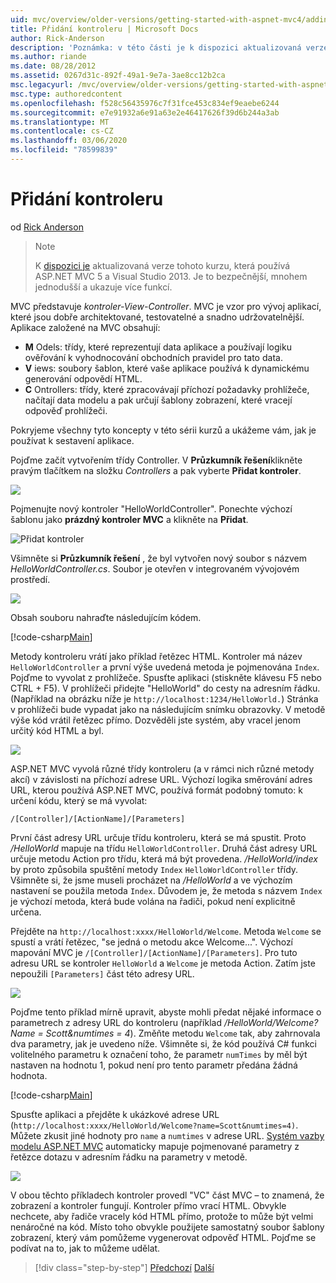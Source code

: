 ```yaml
---
uid: mvc/overview/older-versions/getting-started-with-aspnet-mvc4/adding-a-controller
title: Přidání kontroleru | Microsoft Docs
author: Rick-Anderson
description: 'Poznámka: v této části je k dispozici aktualizovaná verze tohoto kurzu, která používá ASP.NET MVC 5 a Visual Studio 2013. Je to bezpečnější, takže je mnohem jednodušší postupovat a demo...'
ms.author: riande
ms.date: 08/28/2012
ms.assetid: 0267d31c-892f-49a1-9e7a-3ae8cc12b2ca
msc.legacyurl: /mvc/overview/older-versions/getting-started-with-aspnet-mvc4/adding-a-controller
msc.type: authoredcontent
ms.openlocfilehash: f528c56435976c7f31fce453c834ef9eaebe6244
ms.sourcegitcommit: e7e91932a6e91a63e2e46417626f39d6b244a3ab
ms.translationtype: MT
ms.contentlocale: cs-CZ
ms.lasthandoff: 03/06/2020
ms.locfileid: "78599839"
---
```

# <a name="adding-a-controller"></a>Přidání kontroleru

od [Rick Anderson](https://twitter.com/RickAndMSFT)

> > [!NOTE]
> > K [dispozici je](../../getting-started/introduction/getting-started.md) aktualizovaná verze tohoto kurzu, která používá ASP.NET MVC 5 a Visual Studio 2013. Je to bezpečnější, mnohem jednodušší a ukazuje více funkcí.

MVC představuje *kontroler-View-Controller*. MVC je vzor pro vývoj aplikací, které jsou dobře architektované, testovatelné a snadno udržovatelnější. Aplikace založené na MVC obsahují:

- **M** Odels: třídy, které reprezentují data aplikace a používají logiku ověřování k vyhodnocování obchodních pravidel pro tato data.
- **V** iews: soubory šablon, které vaše aplikace používá k dynamickému generování odpovědí HTML.
- **C** Ontrollers: třídy, které zpracovávají příchozí požadavky prohlížeče, načítají data modelu a pak určují šablony zobrazení, které vracejí odpověď prohlížeči.

Pokryjeme všechny tyto koncepty v této sérii kurzů a ukážeme vám, jak je používat k sestavení aplikace.

Pojďme začít vytvořením třídy Controller. V **Průzkumník řešení**klikněte pravým tlačítkem na složku *Controllers* a pak vyberte **Přidat kontroler**.

![](adding-a-controller/_static/image1.png)

Pojmenujte nový kontroler &quot;HelloWorldController&quot;. Ponechte výchozí šablonu jako **prázdný kontroler MVC** a klikněte na **Přidat**.

![Přidat kontroler](adding-a-controller/_static/image2.png)

Všimněte si **Průzkumník řešení** , že byl vytvořen nový soubor s názvem *HelloWorldController.cs*. Soubor je otevřen v integrovaném vývojovém prostředí.

![](adding-a-controller/_static/image3.png)

Obsah souboru nahraďte následujícím kódem.

[!code-csharp[Main](adding-a-controller/samples/sample1.cs)]

Metody kontroleru vrátí jako příklad řetězec HTML. Kontroler má název `HelloWorldController` a první výše uvedená metoda je pojmenována `Index`. Pojďme to vyvolat z prohlížeče. Spusťte aplikaci (stiskněte klávesu F5 nebo CTRL + F5). V prohlížeči přidejte &quot;HelloWorld&quot; do cesty na adresním řádku. (Například na obrázku níže je `http://localhost:1234/HelloWorld.`) Stránka v prohlížeči bude vypadat jako na následujícím snímku obrazovky. V metodě výše kód vrátil řetězec přímo. Dozvěděli jste systém, aby vracel jenom určitý kód HTML a byl.

![](adding-a-controller/_static/image4.png)

ASP.NET MVC vyvolá různé třídy kontroleru (a v rámci nich různé metody akcí) v závislosti na příchozí adrese URL. Výchozí logika směrování adres URL, kterou používá ASP.NET MVC, používá formát podobný tomuto: k určení kódu, který se má vyvolat:

`/[Controller]/[ActionName]/[Parameters]`

První část adresy URL určuje třídu kontroleru, která se má spustit. Proto */HelloWorld* mapuje na třídu `HelloWorldController`. Druhá část adresy URL určuje metodu Action pro třídu, která má být provedena. */HelloWorld/index* by proto způsobila spuštění metody `Index` `HelloWorldController` třídy. Všimněte si, že jsme museli procházet na */HelloWorld* a ve výchozím nastavení se použila metoda `Index`. Důvodem je, že metoda s názvem `Index` je výchozí metoda, která bude volána na řadiči, pokud není explicitně určena.

Přejděte na `http://localhost:xxxx/HelloWorld/Welcome`. Metoda `Welcome` se spustí a vrátí řetězec, &quot;se jedná o metodu akce Welcome...&quot;. Výchozí mapování MVC je `/[Controller]/[ActionName]/[Parameters]`. Pro tuto adresu URL se kontroler `HelloWorld` a `Welcome` je metoda Action. Zatím jste nepoužili `[Parameters]` část této adresy URL.

![](adding-a-controller/_static/image5.png)

Pojďme tento příklad mírně upravit, abyste mohli předat nějaké informace o parametrech z adresy URL do kontroleru (například */HelloWorld/Welcome? Name = Scott&amp;numtimes = 4*). Změňte metodu `Welcome` tak, aby zahrnovala dva parametry, jak je uvedeno níže. Všimněte si, že kód používá C# funkci volitelného parametru k označení toho, že parametr `numTimes` by měl být nastaven na hodnotu 1, pokud není pro tento parametr předána žádná hodnota.

[!code-csharp[Main](adding-a-controller/samples/sample2.cs)]

Spusťte aplikaci a přejděte k ukázkové adrese URL (`http://localhost:xxxx/HelloWorld/Welcome?name=Scott&numtimes=4)`. Můžete zkusit jiné hodnoty pro `name` a `numtimes` v adrese URL. [Systém vazby modelu ASP.NET MVC](http://odetocode.com/Blogs/scott/archive/2009/04/27/6-tips-for-asp-net-mvc-model-binding.aspx) automaticky mapuje pojmenované parametry z řetězce dotazu v adresním řádku na parametry v metodě.

![](adding-a-controller/_static/image6.png)

V obou těchto příkladech kontroler provedl &quot;VC&quot; část MVC – to znamená, že zobrazení a kontroler fungují. Kontroler přímo vrací HTML. Obvykle nechcete, aby řadiče vracely kód HTML přímo, protože to může být velmi nenáročné na kód. Místo toho obvykle použijete samostatný soubor šablony zobrazení, který vám pomůžeme vygenerovat odpověď HTML. Pojďme se podívat na to, jak to můžeme udělat.

> [!div class="step-by-step"]
> [Předchozí](intro-to-aspnet-mvc-4.md)
> [Další](adding-a-view.md)

